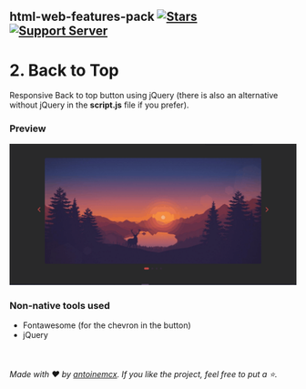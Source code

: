 ## html-web-features-pack [![Stars](https://img.shields.io/github/stars/antoinemcx/html-web-features-pack)](https://github.com/antoinemcx/html-web-features-pack) [![Support Server](https://img.shields.io/discord/738122381062832180.svg?label=&logo=discord&logoColor=ffffff&color=7389D8&labelColor=6A7EC2)](https://discord.gg/G6WQsMQShZ)

# 2. Back to Top
Responsive Back to top button using jQuery (there is also an alternative without jQuery in the **script.js** file if you prefer).

### Preview
<img src="https://github.com/antoinemcx/html-web-features-pack/blob/2.-Back-to-top/preview.gif">

### Non-native tools used
- Fontawesome (for the chevron in the button)
- jQuery

‎
   
###### Made with ❤️ by [antoinemcx](https://github.com/antoinemcx). If you like the project, feel free to put a ⭐.